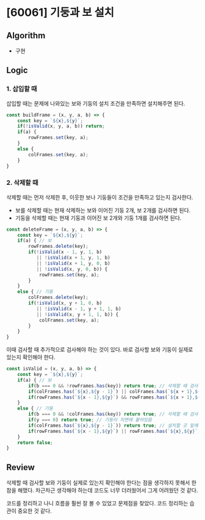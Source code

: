 # [60061] 기둥과 보 설치
## Algorithm
- 구현
## Logic
### 1. 삽입할 때
삽입할 때는 문제에 나와있는 보와 기둥의 설치 조건을 만족하면 설치해주면 된다.
```js
const buildFrame = (x, y, a, b) => {
    const key = `${x},${y}`;
    if(!isValid(x, y, a, b)) return;
    if(a) {
        rowFrames.set(key, a);
    }
    else {
        colFrames.set(key, a);
    }
}
```

### 2. 삭제할 때
삭제할 때는 먼저 삭제한 후, 이웃한 보나 기둥들이 조건을 만족하고 있는지 검사한다.

- 보를 삭제할 때는 현재 삭제하는 보와 이어진 기둥 2개, 보 2개를 검사하면 된다.
- 기둥을 삭제할 때는 현재 기둥과 이어진 보 2개와 기둥 1개를 검사하면 된다.

```js
const deleteFrame = (x, y, a, b) => {
    const key = `${x},${y}`;
    if(a) { // 보
        rowFrames.delete(key);
        if(!isValid(x - 1, y, 1, b) 
           || !isValid(x + 1, y, 1, b)
           || !isValid(x + 1, y, 0, b)
           || !isValid(x, y, 0, b)) {
            rowFrames.set(key, a);
        }
    }
    else { // 기둥
        colFrames.delete(key);
        if(!isValid(x, y + 1, 0, b) 
           || !isValid(x - 1, y + 1, 1, b) 
           || !isValid(x, y + 1, 1, b)) {
            colFrames.set(key, a);
        }
    }
}
```

이때 검사할 때 추가적으로 검사해야 하는 것이 있다. 바로 검사할 보와 기둥이 실제로 있는지 확인해야 한다.

```js
const isValid = (x, y, a, b) => {
    const key = `${x},${y}`;
    if(a) { // 보
        if(b === 0 && !rowFrames.has(key)) return true; // 삭제할 때 검사는 보가 있어야 가능
        if(colFrames.has(`${x},${y - 1}`) || colFrames.has(`${x + 1},${y - 1}`)) return true; // 설치할 곳에 기둥이 연결됨
        if(rowFrames.has(`${x - 1},${y}`) && rowFrames.has(`${x + 1},${y}`)) return true; // 설치할 곳에 보 2개와 연결됨
    }
    else { // 기둥
        if(b === 0 && !colFrames.has(key)) return true; // 삭제할 때 검사는 기둥이 있어야 가능
        if(y === 0) return true; // 기둥이 지면에 붙어있음
        if(colFrames.has(`${x},${y - 1}`)) return true; // 설치할 곳 밑에 기둥이 있음
        if(rowFrames.has(`${x - 1},${y}`) || rowFrames.has(`${x},${y}`)) return true; // 설치할 곳 밑에 보가 있음
    }
    return false;
}
```

## Review
삭제할 때 검사할 보와 기둥이 실제로 있는지 확인해야 한다는 점을 생각하지 못해서 한참을 해맸다. 차근차근 생각해야 하는데 코드도 너무 더러웠어서 그게 어려웠던 것 같다.

코드를 정리하고 나니 흐름을 훨씬 잘 볼 수 있었고 문제점을 찾았다. 코드 정리하는 습관이 중요한 것 같다.